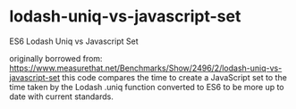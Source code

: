 # lodash-uniq-vs-javascript-set
ES6 Lodash Uniq vs Javascript Set

originally borrowed from: https://www.measurethat.net/Benchmarks/Show/2496/2/lodash-uniq-vs-javascript-set
this code compares the time to create a JavaScript set to the time taken by the Lodash .uniq function
converted to ES6 to be more up to date with current standards.
